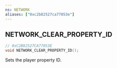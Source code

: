 ```yaml
---
ns: NETWORK
aliases: ["0xc2b82527ca77053e"]
---
```

## NETWORK_CLEAR_PROPERTY_ID

```c
// 0xC2B82527CA77053E
void NETWORK_CLEAR_PROPERTY_ID();
```

Sets the player property ID.

